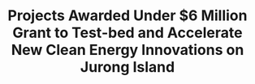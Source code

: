 ---
layout: post
title: "Projects Awarded Under $6 Million Grant to Test-bed and Accelerate New Clean Energy Innovations on Jurong Island"
file_url: https://www.ema.gov.sg/media_release.aspx?news_sid=20220714BpmabouIgUTH
---